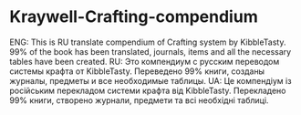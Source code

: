 # Kraywell-Crafting-compendium
ENG:
This is RU translate compendium of Crafting system by KibbleTasty.
99% of the book has been translated, journals, items and all the necessary tables have been created.
RU:
Это компендиум с русским переводом системы крафта от KibbleTasty.
Переведено 99% книги, созданы журналы, предметы и все необходимые таблицы.
UA:
Це компендіум із російським перекладом системи крафта від KibbleTasty.
Перекладено 99% книги, створено журнали, предмети та всі необхідні таблиці.